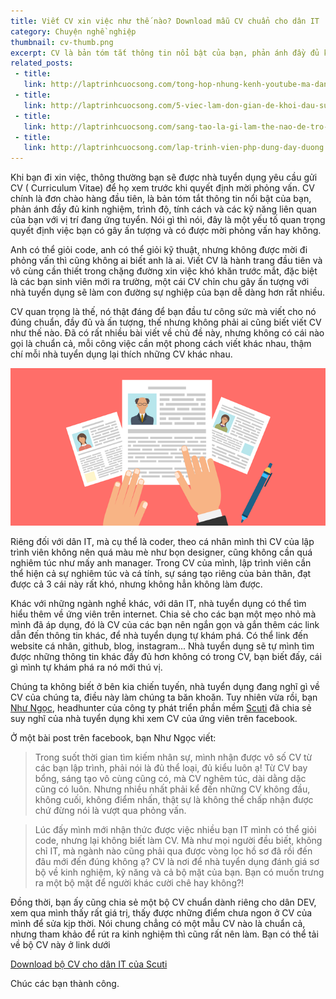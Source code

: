 ```yaml
---
title: Viết CV xin việc như thế nào? Download mẫu CV chuẩn cho dân IT
category: Chuyện nghề nghiệp
thumbnail: cv-thumb.png
excerpt: CV là bản tóm tắt thông tin nổi bật của bạn, phản ánh đầy đủ kinh nghiệm, trình độ, tính cách và các kỹ năng liên quan của bạn với vị trí đang ứng tuyển. Nói gì thì nói, đây là một yếu tố quan trọng quyết định việc bạn có gây ấn tượng và có được mời phỏng vấn hay không.
related_posts:
 - title: 
   link: http://laptrinhcuocsong.com/tong-hop-nhung-kenh-youtube-ma-dan-cong-nghe-nen-theo-doi-phan-2.html
 - title: 
   link: http://laptrinhcuocsong.com/5-viec-lam-don-gian-de-khoi-dau-su-nghiep-lap-trinh-vien-nghiem-tuc.html
 - title: 
   link: http://laptrinhcuocsong.com/sang-tao-la-gi-lam-the-nao-de-tro-nen-sang-tao.html
 - title: 
   link: http://laptrinhcuocsong.com/lap-trinh-vien-php-dung-day-duong.html
---
```

Khi bạn đi xin việc, thông thường bạn sẽ được nhà tuyển dụng yêu cầu gửi CV ( Curriculum Vitae) để họ xem trước khi quyết định mời phỏng vấn. CV chính là đơn chào hàng đầu tiên, là bản tóm tắt thông tin nổi bật của bạn, phản ánh đầy đủ kinh nghiệm, trình độ, tính cách và các kỹ năng liên quan của bạn với vị trí đang ứng tuyển. Nói gì thì nói, đây là một yếu tố quan trọng quyết định việc bạn có gây ấn tượng và có được mời phỏng vấn hay không.

Anh có thể giỏi code, anh có thể giỏi kỹ thuật, nhưng không được mời đi phỏng vấn thì cũng không ai biết anh là ai. Viết CV là hành trang đầu tiên và vô cùng cần thiết trong chặng đường xin việc khó khăn trước mắt, đặc biệt là các bạn sinh viên mới ra trường, một cái CV chỉn chu gây ấn tượng với nhà tuyển dụng sẽ làm con đường sự nghiệp của bạn dễ dàng hơn rất nhiều. 

CV quan trọng là thế, nó thật đáng để bạn đầu tư công sức mà viết cho nó đúng chuẩn, đầy đủ và ấn tượng, thế nhưng không phải ai cũng biết viết CV như thế nào. Đã có rất nhiều bài viết về chủ đề này, nhưng không có cái nào gọi là chuẩn cả, mỗi công việc cần một phong cách viết khác nhau, thậm chí mỗi nhà tuyển dụng lại thích những CV khác nhau. 

![CV xin việc](images/cv-xin-viec.png)

Riêng đối với dân IT, mà cụ thể là coder, theo cá nhân mình thì CV của lập trình viên không nên quá màu mè như bọn designer, cũng không cần quá nghiêm túc như mấy anh manager. Trong CV của mình, lập trình viên cần thể hiện cả sự nghiêm túc và cá tính, sự sáng tạo riêng của bản thân, đạt được cả  3 cái này rất khó, nhưng không hẳn không làm được.

Khác với những ngành nghề khác, với dân IT, nhà tuyển dụng có thể tìm hiểu thêm về ứng viên trên internet. Chia sẻ cho các bạn một mẹo nhỏ mà mình đã áp dụng, đó là CV của các bạn nên ngắn gọn và gắn thêm các link dẫn đến thông tin khác, để nhà tuyển dụng tự khám phá. Có thể link đến website cá nhân, github, blog, instagram... Nhà tuyển dụng sẽ tự mình tìm được những thông tin khác đầy đủ hơn không có trong CV, bạn biết đấy, cái gì mình tự khám phá ra nó mới thú vị.

Chúng ta không biết ở bên kia chiến tuyến, nhà tuyển dụng đang nghĩ gì về CV của chúng ta, điều này làm chúng ta băn khoăn. Tuy nhiên vừa rồi, bạn [Như Ngọc](https://www.facebook.com/profile.php?id=100009815865200), headhunter của công ty phát triển phần mềm [Scuti](http://www.scuti.asia) đã chia sẻ suy nghĩ của nhà tuyển dụng khi xem CV của ứng viên trên facebook.

Ở một bài post trên facebook, bạn Như Ngọc viết:

> Trong suốt thời gian tìm kiếm nhân sự, mình nhận được vô số CV từ các bạn lập trình, phải nói là đủ thể loại, đủ kiểu luôn ạ! Từ CV bay bổng, sáng tạo vô cùng cũng có, mà CV nghêm túc, dài dằng dặc cũng có luôn. Nhưng nhiều nhất phải kể đến những CV không đầu, không cuối, không điểm nhấn, thật sự là không thể chấp nhận được chứ đừng nói là vượt qua phỏng vấn.

> Lúc đấy mình mới nhận thức được việc nhiều bạn IT mình có thể giỏi code, nhưng lại không biết làm CV. Mà như mọi người đều biết, không chỉ IT, mà ngành nào cũng phải qua được vòng lọc hồ sơ đã rồi đến đâu mới đến đúng không ạ? CV là nơi để nhà tuyển dụng đánh giá sơ bộ về kinh nghiệm, kỹ năng và cả bộ mặt của bạn. Bạn có muốn trưng ra một bộ mặt để người khác cười chê hay không?!

Đồng thời, bạn ấy cũng chia sẻ một bộ CV chuẩn dành riêng cho dân DEV, xem qua mình thấy rất giá trị, thấy được những điểm chưa ngon ở CV của mình để sửa kịp thời. Nói chung chẳng có một mẫu CV nào là chuẩn cả, nhưng tham khảo để rút ra kinh nghiệm thì cũng rất nên làm. Bạn có thể tải về bộ CV này ở link dưới

[Download bộ CV cho dân IT của Scuti](https://drive.google.com/drive/folders/0Byby9x37n82oSlc4cHRVbUNGak0)

Chúc các bạn thành công.
